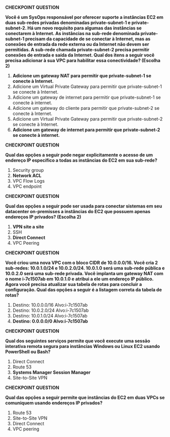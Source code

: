 **CHECKPOINT QUESTION**

**Você é um SysOps responsável por oferecer suporte a instâncias EC2 em duas sub-redes privadas denominadas private-subnet-1 e private-subnet-2. Há um novo requisito para algumas das instâncias se conectarem à Internet. As instâncias na sub-rede denominada private-subnet-1 precisam da capacidade de se conectar à Internet, mas as conexões de entrada da rede externa ou da Internet não devem ser permitidas. A sub-rede chamada private-subnet-2 precisa permitir conexões de entrada e saída da Internet. Qual dos itens a seguir você precisa adicionar à sua VPC para habilitar essa conectividade? (Escolha 2)**

1. **Adicione um gateway NAT para permitir que private-subnet-1 se conecte à Internet.**
1. Adicione um Virtual Private Gateway para permitir que private-subnet-1 se conecte à Internet.
1. Adicione um gateway de internet para permitir que private-subnet-1 se conecte à internet.
1. Adicione um gateway do cliente para permitir que private-subnet-2 se conecte à Internet.
1. Adicione um Virtual Private Gateway para permitir que private-subnet-2 se conecte à Internet.
1. **Adicione um gateway de internet para permitir que private-subnet-2 se conecte à internet.**

**CHECKPOINT QUESTION**

**Qual das opções a seguir pode negar explicitamente o acesso de um endereço IP específico a todas as instâncias do EC2 em sua sub-rede?**

1. Security group
1. **Network ACL**
1. VPC Flow Logs
1. VPC endpoint

**CHECKPOINT QUESTION**

**Qual das opções a seguir pode ser usada para conectar sistemas em seu datacenter on-premisses a instâncias do EC2 que possuem apenas endereços IP privados? (Escolha 2)**

1. **VPN site a site**
1. SSH
1. **Direct Connect**
1. VPC Peering

**CHECKPOINT QUESTION**

**Você criou uma nova VPC com o bloco CIDR de 10.0.0.0/16. Você cria 2 sub-redes: 10.0.1.0/24 e 10.0.2.0/24. 10.0.1.0 será uma sub-rede pública e 10.0.2.0 será uma sub-rede privada. Você implanta um gateway NAT com o nome i-7c1507ab em 10.0.1.0 e atribui a ele um endereço IP público. Agora você precisa atualizar sua tabela de rotas para concluir a configuração. Qual das opções a seguir é a listagem correta da tabela de rotas?**

1. Destino: 10.0.0.0/16 Alvo:i-7c1507ab
1. Destino: 10.0.2.0/24 Alvo:i-7c1507ab
1. Destino: 10.0.1.0/24 Alvo:i-7c1507ab
1. **Destino: 0.0.0.0/0 Alvo:i-7c1507ab**

**CHECKPOINT QUESTION**

**Qual dos seguintes serviços permite que você execute uma sessão interativa remota segura para instâncias Windows ou Linux EC2 usando PowerShell ou Bash?**

1. Direct Connect
1. Route 53
1. **Systems Manager Session Manager**
1. Site-to-Site VPN

**CHECKPOINT QUESTION**

**Qual das opções a seguir permite que instâncias do EC2 em duas VPCs se comuniquem usando endereços IP privados?**

1. Route 53
1. Site-to-Site VPN
1. Direct Connect
1. VPC peering
